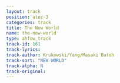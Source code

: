 ```yaml
---
layout: track
position: atoz-3
categories: track
title: The New World
name: the-new-world
type: ahfow_track
track-id: 161
track-lyrics: 
track-author: Krukowski/Yang/Masaki Batoh
track-sort: "NEW WORLD"
track-alpha: N
track-original: 
---
```

